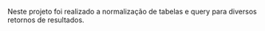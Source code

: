 Neste projeto foi realizado a normalização de tabelas e query para diversos retornos de resultados.
